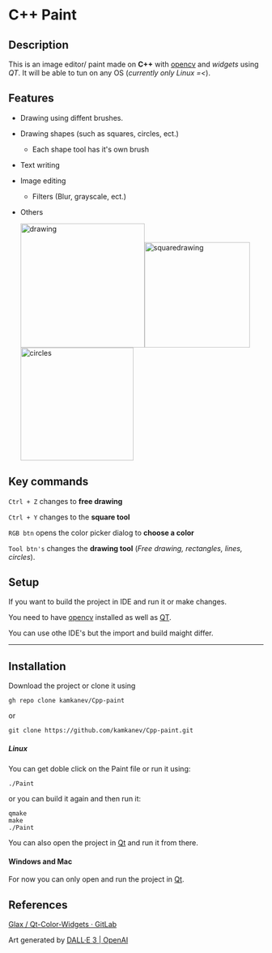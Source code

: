 # C++ Paint

## Description

This is an image editor/ paint made on **C++** with [opencv](https://opencv.org/) and *widgets* using *QT*. It will be able to tun on any OS (*currently only Linux =<*). 

## Features

- Drawing using diffent brushes.

- Drawing shapes (such as squares, circles, ect.)
  
  - Each shape tool has it's own brush

- Text writing

- Image editing
  
  - Filters (Blur, grayscale, ect.)

- Others
  
  <img title="" src="./screenshots/free_draw.png" alt="drawing" width="245"><img title="" src="./screenshots/square.png" alt="squaredrawing" width="208" data-align="inline"><img title="" src="screenshots/circle.png" alt="circles" width="223">

## Key commands

`Ctrl + Z` changes to **free drawing**

`Ctrl + Y` changes to the **square tool**

`RGB btn` opens the color picker dialog to **choose a color**

`Tool btn's` changes the **drawing tool** (*Free drawing, rectangles, lines, circles*).

## Setup

If you want to build the project in IDE and run it or make changes.

You need to have [opencv](https://opencv.org/) installed as well as [QT](https://www.qt.io/download).

You can use othe IDE's but the import and build maight differ.

---

## Installation

Download the project or clone it using

```git
gh repo clone kamkanev/Cpp-paint
```

or

```git
git clone https://github.com/kamkanev/Cpp-paint.git
```

##### Linux

You can get doble click on the Paint file or run it using:

```batch
./Paint
```

or you can build it again and then run it:

```batch
qmake
make
./Paint
```

You can also open the project in [Qt](https://www.qt.io/download) and run it from there.

#### Windows and Mac

For now you can only open and run the project in [Qt](https://www.qt.io/download).

## References

[Glax / Qt-Color-Widgets · GitLab](https://gitlab.com/mattbas/Qt-Color-Widgets)

Art generated by [DALL·E 3 | OpenAI](https://openai.com/index/dall-e-3/)
